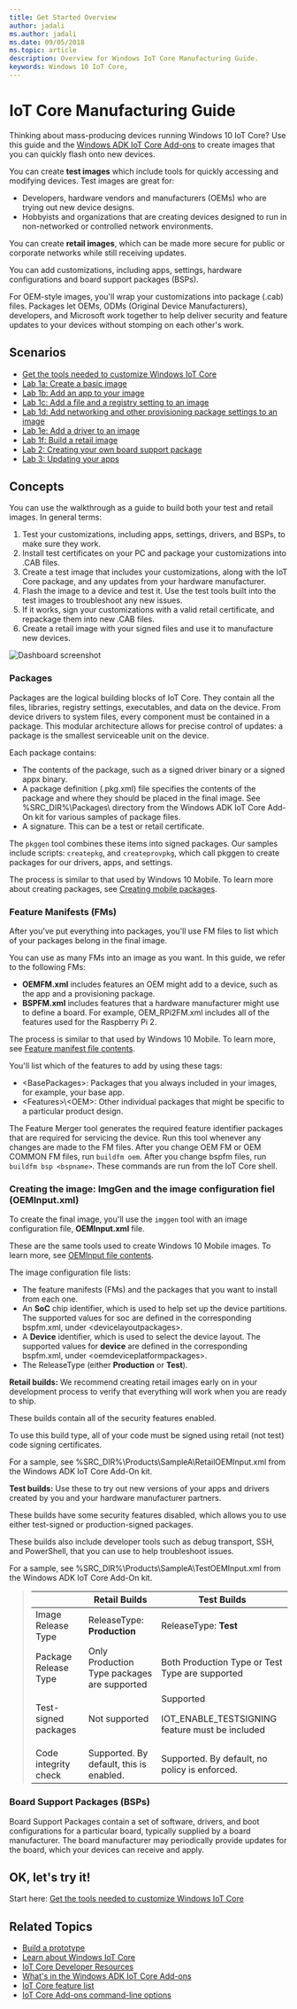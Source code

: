 ```yaml
--- 
title: Get Started Overview
author: jadali 
ms.author: jadali 
ms.date: 09/05/2018 
ms.topic: article 
description: Overview for Windows IoT Core Manufacturing Guide.
keywords: Windows 10 IoT Core, 
--- 
```


# IoT Core Manufacturing Guide

Thinking about mass-producing devices running Windows 10 IoT Core? Use this guide and the [Windows ADK IoT Core Add-ons](https://docs.microsoft.com/en-us/windows-hardware/manufacture/iot/iot-core-adk-addons) to create images that you can quickly flash onto new devices.

You can create <b>test images</b> which include tools for quickly accessing and modifying devices. Test images are great for:

* Developers, hardware vendors and manufacturers (OEMs) who are trying out new device designs.
* Hobbyists and organizations that are creating devices designed to run in non-networked or controlled network environments.

You can create <b>retail images</b>, which can be made more secure for public or corporate networks while still receiving updates.

You can add customizations, including apps, settings, hardware configurations and board support packages (BSPs).

For OEM-style images, you'll wrap your customizations into package (.cab) files. Packages let OEMs, ODMs (Original Device Manufacturers), developers, and Microsoft work together to help deliver security and feature updates to your devices without stomping on each other's work.

## Scenarios
* [Get the tools needed to customize Windows IoT Core](manufacturing-guide/ToolsNeeded.md)
* [Lab 1a: Create a basic image](manufacturing-guide/CreateBasicImage.md)
* [Lab 1b: Add an app to your image](manufacturing-guide/AddApps.md)
* [Lab 1c: Add a file and a registry setting to an image](manufacturing-guide/AddFileOrRegistrySetting.md)
* [Lab 1d: Add networking and other provisioning package settings to an image](manufacturing-guide/AddNetworkingOrProvPackage.md)
* [Lab 1e: Add a driver to an image](manufacturing-guide/AddDriver.md)
* [Lab 1f: Build a retail image](manufacturing-guide/BuildRetailImage.md)
* [Lab 2: Creating your own board support package](manufacturing-guide/CreateBSP.md)
* [Lab 3: Updating your apps](manufacturing-guide/UpdatingApps.md)

## Concepts
You can use the walkthrough as a guide to build both your test and retail images. In general terms:

1. Test your customizations, including apps, settings, drivers, and BSPs, to make sure they work.
2. Install test certificates on your PC and package your customizations into .CAB files.
3. Create a test image that includes your customizations, along with the IoT Core package, and any updates from your hardware manufacturer.
4. Flash the image to a device and test it. Use the test tools built into the test images to troubleshoot any new issues.
5. If it works, sign your customizations with a valid retail certificate, and repackage them into new .CAB files.
6. Create a retail image with your signed files and use it to manufacture new devices.

![Dashboard screenshot](../media/ManufacturingGuide/IoTCoreImageCreateProcess.jpg)

### Packages
Packages are the logical building blocks of IoT Core. They contain all the files, libraries, registry settings, executables, and data on the device. From device drivers to system files, every component must be contained in a package. This modular architecture allows for precise control of updates: a package is the smallest serviceable unit on the device.

Each package contains:

* The contents of the package, such as a signed driver binary or a signed appx binary.
* A package definition (.pkg.xml) file specifies the contents of the package and where they should be placed in the final image. See %SRC_DIR%\Packages\ directory from the Windows ADK IoT Core Add-On kit for various samples of package files.
* A signature. This can be a test or retail certificate.

The `pkggen` tool combines these items into signed packages. Our samples include scripts: `createpkg`, and `createprovpkg`, which call pkggen to create packages for our drivers, apps, and settings.

The process is similar to that used by Windows 10 Mobile. To learn more about creating packages, see [Creating mobile packages](https://docs.microsoft.com/en-us/windows-hardware/manufacture/mobile/creating-mobile-packages).

### Feature Manifests (FMs)
After you've put everything into packages, you'll use FM files to list which of your packages belong in the final image.

You can use as many FMs into an image as you want. In this guide, we refer to the following FMs:

* <b>OEMFM.xml</b> includes features an OEM might add to a device, such as the app and a provisioning package.
* <b>BSPFM.xml</b> includes features that a hardware manufacturer might use to define a board. For example, OEM_RPi2FM.xml includes all of the features used for the Raspberry Pi 2.

The process is similar to that used by Windows 10 Mobile. To learn more, see [Feature manifest file contents](https://docs.microsoft.com/en-us/windows-hardware/manufacture/mobile/feature-manifest-file-contents).

You'll list which of the features to add by using these tags:

* \<BasePackages>: Packages that you always included in your images, for example, your base app.
* \<Features>\\\<OEM>: Other individual packages that might be specific to a particular product design.

The Feature Merger tool generates the required feature identifier packages that are required for servicing the device. Run this tool whenever any changes are made to the FM files. After you change OEM FM or OEM COMMON FM files, run `buildfm oem`. After you change bspfm files, run `buildfm bsp <bspname>`. These commands are run from the IoT Core shell.

### Creating the image: ImgGen and the image configuration fiel (OEMInput.xml)
To create the final image, you'll use the `imggen` tool with an image configuration file, <b>OEMInput.xml</b> file.

These are the same tools used to create Windows 10 Mobile images. To learn more, see [OEMInput file contents](https://docs.microsoft.com/en-us/windows-hardware/manufacture/mobile/oeminput-file-contents).

The image configuration file lists:
* The feature manifests (FMs) and the packages that you want to install from each one.
* An <b>SoC</b> chip identifier, which is used to help set up the device partitions. The supported values for soc are defined in the corresponding bspfm.xml, under \<devicelayoutpackages>.
* A <b>Device</b> identifier, which is used to select the device layout. The supported values for <b>device</b> are defined in the corresponding bspfm.xml, under \<oemdeviceplatformpackages>.
* The ReleaseType (either <b>Production</b> or <b>Test</b>).

<b>Retail builds:</b> We recommend creating retail images early on in your development process to verify that everything will work when you are ready to ship.

These builds contain all of the security features enabled.

To use this build type, all of your code must be signed using retail (not test) code signing certificates.

For a sample, see %SRC_DIR%\Products\SampleA\RetailOEMInput.xml from the Windows ADK IoT Core Add-On kit.

<b>Test builds:</b> Use these to try out new versions of your apps and drivers created by you and your hardware manufacturer partners.

These builds have some security features disabled, which allows you to use either test-signed or production-signed packages.

These builds also include developer tools such as debug transport, SSH, and PowerShell, that you can use to help troubleshoot issues.

For a sample, see %SRC_DIR%\Products\SampleA\TestOEMInput.xml from the Windows ADK IoT Core Add-On kit.

> |             | Retail Builds  |  Test Builds  |
> |-------------|----------|---------|
> | Image Release Type | ReleaseType: <b>Production</b> | ReleaseType: <b>Test</b>
> | Package Release Type | Only Production Type packages are supported | Both Production Type or Test Type are supported
> | Test-signed packages | Not supported | Supported<p>IOT_ENABLE_TESTSIGNING feature must be included
> | Code integrity check | Supported. By default, this is enabled. | Supported. By default, no policy is enforced.

### Board Support Packages (BSPs)
Board Support Packages contain a set of software, drivers, and boot configurations for a particular board, typically supplied by a board manufacturer. The board manufacturer may periodically provide updates for the board, which your devices can receive and apply.

## OK, let's try it!
Start here: [Get the tools needed to customize Windows IoT Core](manufacturing-guide/ToolsNeeded.md)

## Related Topics

* [Build a prototype](../GetStarted.md)
* [Learn about Windows IoT Core](https://developer.microsoft.com/en-us/windows/iotcore)
* [IoT Core Developer Resources](https://developer.microsoft.com/en-us/windows/iot)
* [What's in the Windows ADK IoT Core Add-ons](https://docs.microsoft.com/en-us/windows-hardware/manufacture/iot/iot-core-adk-addons)
* [IoT Core feature list](https://docs.microsoft.com/en-us/windows-hardware/manufacture/iot/iot-core-feature-list)
* [IoT Core Add-ons command-line options](https://docs.microsoft.com/en-us/windows-hardware/manufacture/iot/iot-core-adk-addons-command-line-options)
